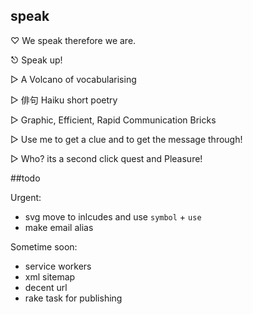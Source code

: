 ## speak
♡ We speak therefore we are.

⎋ Speak up!

▷ A Volcano of vocabularising 

▷ 俳句 Haiku short poetry 

▷ Graphic, Efficient, Rapid Communication Bricks 

▷ Use me to get a clue and to get the message through!
 
▷ Who? its a second click quest and Pleasure! 


##todo

Urgent:

- svg move to inlcudes and use `symbol` + `use`
- make email alias

Sometime soon:

- service workers
- xml sitemap
- decent url
- rake task for publishing 
